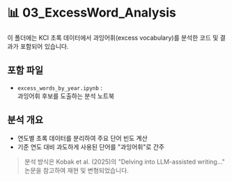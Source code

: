 # 📊 03_ExcessWord_Analysis

이 폴더에는 KCI 초록 데이터에서 과잉어휘(excess vocabulary)를 분석한 코드 및 결과가 포함되어 있습니다.  

## 포함 파일

- `excess_words_by_year.ipynb` :  
과잉어휘 후보를 도출하는 분석 노트북

## 분석 개요

- 연도별 초록 데이터를 분리하여 주요 단어 빈도 계산
- 기준 연도 대비 과도하게 사용된 단어를 "과잉어휘"로 간주

> 분석 방식은 Kobak et al. (2025)의 "Delving into LLM-assisted writing..." 논문을 참고하여 재현 및 변형되었습니다.
